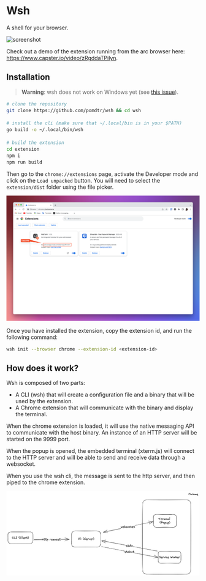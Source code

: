 # Wsh

A shell for your browser.

![screenshot](./static/screenshot.png)

Check out a demo of the extension running from the arc browser here: <https://www.capster.io/video/zRgddaTPilyn>.

## Installation

> **Warning**: wsh does not work on Windows yet (see [this issue](https://github.com/creack/pty/issues/161)).

```bash
# clone the repository
git clone https://github.com/pomdtr/wsh && cd wsh

# install the cli (make sure that ~/.local/bin is in your $PATH)
go build -o ~/.local/bin/wsh

# build the extension
cd extension
npm i
npm run build
```

Then go to the `chrome://extensions` page, activate the Developer mode and click on the `Load unpacked` button.
You will need to select the `extension/dist` folder using the file picker.

![Extension Page](./static/extensions.png)

Once you have installed the extension, copy the extension id, and run the following command:

```bash
wsh init --browser chrome --extension-id <extension-id>
```

## How does it work?

Wsh is composed of two parts:

- A CLI (wsh) that will create a configuration file and a binary that will be used by the extension.
- A Chrome extension that will communicate with the binary and display the terminal.

When the chrome extension is loaded, it will use the native messaging API to communicate with the host binary.
An instance of an HTTP server will be started on the 9999 port.

When the popup is opened, the embedded terminal (xterm.js) will connect to the HTTP server and will be able to send and receive data through a websocket.

When you use the wsh cli, the message is sent to the http server, and then piped to the chrome extension.

![wsh architecture](./static/architecture.excalidraw.png)
